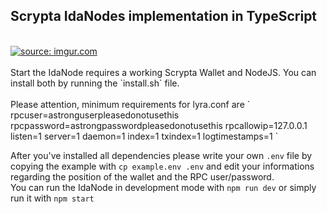 ## Scrypta IdaNodes implementation in TypeScript
<br>
<a href="http://tiny.cc/devbounty"><img src="https://i.imgur.com/Yf2iz8w.png" title="source: imgur.com" /></a>
<br><br>
Start the IdaNode requires a working Scrypta Wallet and NodeJS.
You can install both by running the `install.sh` file.
<br><br>
Please attention, minimum requirements for lyra.conf are
`
rpcuser=astronguserpleasedonotusethis
rpcpassword=astrongpasswordpleasedonotusethis
rpcallowip=127.0.0.1
listen=1
server=1
daemon=1
index=1
txindex=1
logtimestamps=1
`

After you've installed all dependencies please write your own `.env` file by copying the example with
`cp example.env .env`
and edit your informations regarding the position of the wallet and the RPC user/password.
<br>
You can run the IdaNode in development mode with `npm run dev` or simply run it with `npm start`
<br><br>